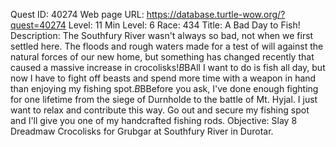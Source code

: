 Quest ID: 40274
Web page URL: https://database.turtle-wow.org/?quest=40274
Level: 11
Min Level: 6
Race: 434
Title: A Bad Day to Fish!
Description: The Southfury River wasn't always so bad, not when we first settled here. The floods and rough waters made for a test of will against the natural forces of our new home, but something has changed recently that caused a massive increase in crocolisks!$B$BAll I want to do is fish all day, but now I have to fight off beasts and spend more time with a weapon in hand than enjoying my fishing spot.$B$BBefore you ask, I've done enough fighting for one lifetime from the siege of Durnholde to the battle of Mt. Hyjal. I just want to relax and contribute this way. Go out and secure my fishing spot and I'll give you one of my handcrafted fishing rods.
Objective: Slay 8 Dreadmaw Crocolisks for Grubgar at Southfury River in Durotar.
